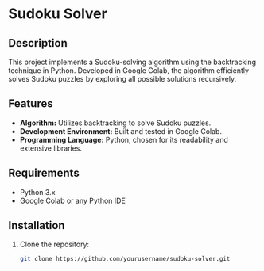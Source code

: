 # Sudoku Solver

## Description

This project implements a Sudoku-solving algorithm using the backtracking technique in Python. Developed in Google Colab, the algorithm efficiently solves Sudoku puzzles by exploring all possible solutions recursively.

## Features

- **Algorithm:** Utilizes backtracking to solve Sudoku puzzles.
- **Development Environment:** Built and tested in Google Colab.
- **Programming Language:** Python, chosen for its readability and extensive libraries.

## Requirements

- Python 3.x
- Google Colab or any Python IDE

## Installation

1. Clone the repository:
   ```bash
   git clone https://github.com/yourusername/sudoku-solver.git
